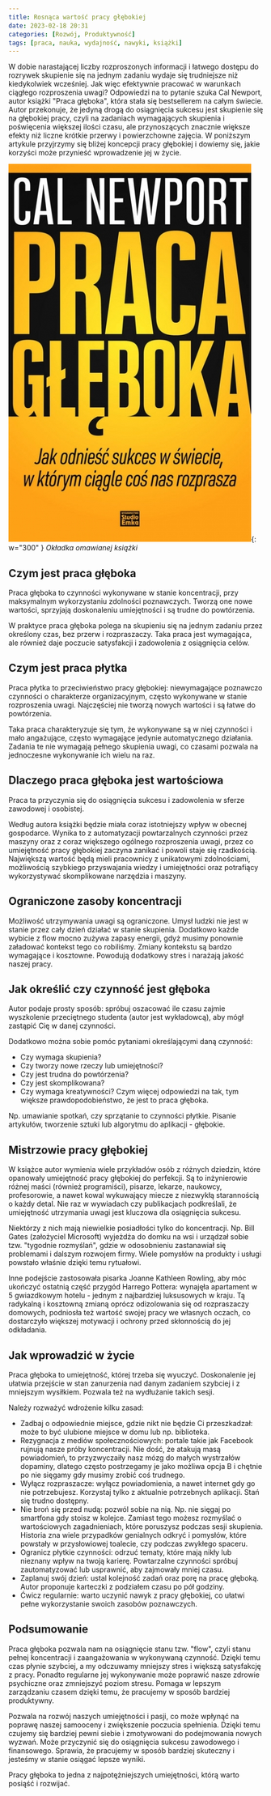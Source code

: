 ```yaml
---
title: Rosnąca wartość pracy głębokiej
date: 2023-02-18 20:31
categories: [Rozwój, Produktywność]
tags: [praca, nauka, wydajność, nawyki, książki]
---
```


W dobie narastającej liczby rozproszonych informacji i łatwego dostępu do rozrywek skupienie się na jednym zadaniu wydaje się trudniejsze niż kiedykolwiek wcześniej. Jak więc efektywnie pracować w warunkach ciągłego rozproszenia uwagi? Odpowiedzi na to pytanie szuka Cal Newport, autor książki "Praca głęboka", która stała się bestsellerem na całym świecie. Autor przekonuje, że jedyną drogą do osiągnięcia sukcesu jest skupienie się na głębokiej pracy, czyli na zadaniach wymagających skupienia i poświęcenia większej ilości czasu, ale przynoszących znacznie większe efekty niż liczne krótkie przerwy i powierzchowne zajęcia. W poniższym artykule przyjrzymy się bliżej koncepcji pracy głębokiej i dowiemy się, jakie korzyści może przynieść wprowadzenie jej w życie.

![Okładka książki praca głęboka](/assets/img/posts/deepwork-book-pl.jpg){: w="300" }
_Okładka omawianej książki_

## Czym jest praca głęboka

Praca głęboka to czynności wykonywane w stanie koncentracji, przy maksymalnym wykorzystaniu zdolności poznawczych. Tworzą one nowe wartości, sprzyjają doskonaleniu umiejętności i są trudne do powtórzenia. 

W praktyce praca głęboka polega na skupieniu się na jednym zadaniu przez określony czas, bez przerw i rozpraszaczy. Taka praca jest wymagająca, ale również daje poczucie satysfakcji i zadowolenia z osiągnięcia celów.

## Czym jest praca płytka

Praca płytka to przeciwieństwo pracy głębokiej: niewymagające poznawczo czynności o charakterze organizacyjnym, często wykonywane w stanie rozproszenia uwagi. Najczęściej nie tworzą nowych wartości i są łatwe do powtórzenia.

Taka praca charakteryzuje się tym, że wykonywane są w niej czynności i mało angażujące, często wymagające jedynie automatycznego działania. Zadania te nie wymagają pełnego skupienia uwagi, co czasami pozwala na jednoczesne wykonywanie ich wielu na raz.

## Dlaczego praca głęboka jest wartościowa

Praca ta przyczynia się do osiągnięcia sukcesu i zadowolenia w sferze zawodowej i osobistej.

Według autora książki będzie miała coraz istotniejszy wpływ w obecnej gospodarce.
Wynika to z automatyzacji powtarzalnych czynności przez maszyny oraz z coraz większego ogólnego rozproszenia uwagi, przez co umiejętność pracy głębokiej zaczyna zanikać i powoli staje się rzadkością.
Największą wartość będą mieli pracownicy z unikatowymi zdolnościami, możliwością szybkiego przyswajania wiedzy i umiejętności oraz potrafiący wykorzystywać skomplikowane narzędzia i maszyny.

## Ograniczone zasoby koncentracji

Możliwość utrzymywania uwagi są ograniczone. Umysł ludzki nie jest w stanie przez cały dzień działać w stanie skupienia. 
Dodatkowo każde wybicie z flow mocno zużywa zapasy energii, gdyż musimy ponownie załadować kontekst tego co robiliśmy. 
Zmiany kontekstu są bardzo wymagające i kosztowne. Powodują dodatkowy stres i narażają jakość naszej pracy.

## Jak określić czy czynność jest głęboka

Autor podaje prosty sposób: spróbuj oszacować ile czasu zajmie wyszkolenie przeciętnego studenta (autor jest wykładowcą), aby mógł zastąpić Cię w danej czynności.

Dodatkowo można sobie pomóc pytaniami określającymi daną czynność:
* Czy wymaga skupienia?
* Czy tworzy nowe rzeczy lub umiejętności?
* Czy jest trudna do powtórzenia?
* Czy jest skomplikowana?
* Czy wymaga kreatywności?
Czym więcej odpowiedzi na tak, tym większe prawdopodobieństwo, że jest to praca głęboka.

Np. umawianie spotkań, czy sprzątanie to czynności płytkie.
Pisanie artykułów, tworzenie sztuki lub algorytmu do aplikacji - głębokie.

## Mistrzowie pracy głębokiej

W książce autor wymienia wiele przykładów osób z różnych dziedzin, które opanowały umiejętność pracy głębokiej do perfekcji. 
Są to inżynierowie różnej maści (również programiści), pisarze, lekarze, naukowcy, profesorowie, a nawet kowal wykuwający miecze z niezwykłą starannością o każdy detal. Nie raz w wywiadach czy publikacjach podkreślali, że umiejętność utrzymania uwagi jest kluczowa dla osiągnięcia sukcesu.

Niektórzy z nich mają niewielkie posiadłości tylko do koncentracji. Np. Bill Gates (założyciel Microsoft) wyjeżdża do domku na wsi i urządzał sobie tzw. "tygodnie rozmyślań", gdzie w odosobnieniu zastanawiał się problemami i dalszym rozwojem firmy. Wiele pomysłów na produkty i usługi powstało właśnie dzięki temu rytuałowi. 

Inne podejście zastosowała pisarka Joanne Kathleen Rowling, aby móc ukończyć ostatnią część przygód Harrego Pottera: wynajęła apartament w 5 gwiazdkowym hotelu - jednym z najbardziej luksusowych w kraju. Tą radykalną i kosztowną zmianą oprócz odizolowania się od rozpraszaczy domowych, podniosła też wartość swojej pracy we własnych oczach, co dostarczyło większej motywacji i ochrony przed skłonnością do jej odkładania.

## Jak wprowadzić w życie

Praca głęboka to umiejętność, której trzeba się wyuczyć. 
Doskonalenie jej ułatwia przejście w stan zanurzenia nad danym zadaniem szybciej i z mniejszym wysiłkiem. Pozwala też na wydłużanie takich sesji.

Należy rozważyć wdrożenie kilku zasad:

* Zadbaj o odpowiednie miejsce, gdzie nikt nie będzie Ci przeszkadzał: może to być ulubione miejsce w domu lub np. biblioteka.
* Rezygnacja z mediów społecznościowych: portale takie jak Facebook rujnują nasze próby koncentracji. Nie dość, że atakują masą powiadomień, to przyzwyczaiły nasz mózg do małych wystrzałów dopaminy, dlatego często postrzegamy je jako możliwa opcja B i chętnie po nie sięgamy gdy musimy zrobić coś trudnego.
* Wyłącz rozpraszacze: wyłącz powiadomienia, a nawet internet gdy go nie potrzebujesz. Korzystaj tylko z aktualnie potrzebnych aplikacji. Stań się trudno dostępny.
* Nie broń się przed nudą: pozwól sobie na nią. Np. nie sięgaj po smartfona gdy stoisz w kolejce. Zamiast tego możesz rozmyślać o wartościowych zagadnieniach, które poruszysz podczas sesji skupienia. Historia zna wiele przypadków genialnych odkryć i pomysłów, które powstały w przysłowiowej toalecie, czy podczas zwykłego spaceru.
* Ogranicz płytkie czynności: odrzuć tematy, które mają nikły lub nieznany wpływ na twoją karierę. Powtarzalne czynności spróbuj zautomatyzować lub usprawnić, aby zajmowały mniej czasu.
* Zaplanuj swój dzień: ustal kolejność zadań oraz porę na pracę głęboką. Autor proponuje karteczki z podziałem czasu po pół godziny.
* Ćwicz regularnie: warto uczynić nawyk z pracy głębokiej, co ułatwi pełne wykorzystanie swoich zasobów poznawczych.

## Podsumowanie

Praca głęboka pozwala nam na osiągnięcie stanu tzw. "flow", czyli stanu pełnej koncentracji i zaangażowania w wykonywaną czynność. Dzięki temu czas płynie szybciej, a my odczuwamy mniejszy stres i większą satysfakcję z pracy. Ponadto regularne jej wykonywanie może poprawić nasze zdrowie psychiczne oraz zmniejszyć poziom stresu. Pomaga w lepszym zarządzaniu czasem dzięki temu, że pracujemy w sposób bardziej produktywny.

Pozwala na rozwój naszych umiejętności i pasji, co może wpłynąć na poprawę naszej samooceny i zwiększenie poczucia spełnienia. Dzięki temu czujemy się bardziej pewni siebie i zmotywowani do podejmowania nowych wyzwań.
Może przyczynić się do osiągnięcia sukcesu zawodowego i finansowego. Sprawia, że pracujemy w sposób bardziej skuteczny i jesteśmy w stanie osiągać lepsze wyniki.

Pracy głęboka to jedna z najpotężniejszych umiejętności, którą warto posiąść i rozwijać.
